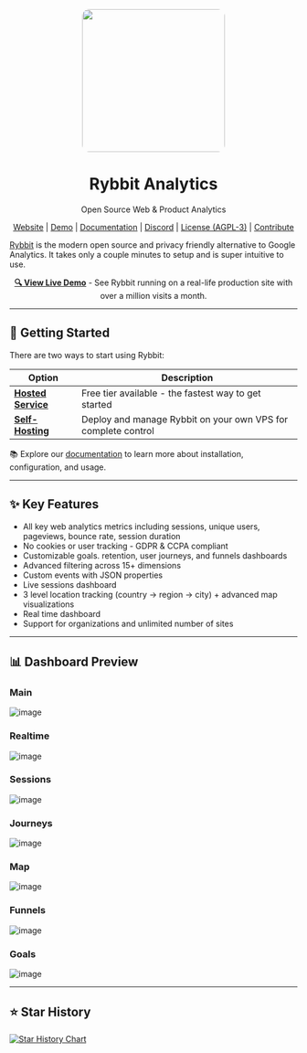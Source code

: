 <p align="center">
  <img src="https://github.com/user-attachments/assets/1425302a-40b6-4d97-bf4b-89927ea93fb9" height="250" style="border-radius: 5%;">
    <h1 align="center">
        Rybbit Analytics 
    </h1>
    <p align="center">Open Source Web & Product Analytics</p>

<p align="center">
    <a href="https://rybbit.io" target="_blank">Website</a> |
    <a href="https://demo.rybbit.io/1" target="_blank">Demo</a> |
    <a href="https://rybbit.io/docs" target="_blank">Documentation</a> |
    <a href="https://discord.gg/DEhGb4hYBj" target="_blank">Discord</a> |
    <a href="https://github.com/rybbit-io/rybbit?tab=AGPL-3.0-1-ov-file" target="_blank">License (AGPL-3)</a> |
    <a href="https://github.com/rybbit-io/contribute.md" target="_blank">Contribute</a>
</p>

</p>

<a href="https://rybbit.io/" target="_blank">Rybbit</a> is the modern open source and privacy friendly alternative to Google Analytics. It takes only a couple minutes to setup and is super intuitive to use.

<p align="center">
  <strong><a href="https://demo.rybbit.io/1">🔍 View Live Demo</a></strong> - See Rybbit running on a real-life production site with over a million visits a month.
</p>

<hr>

## 🚀 Getting Started

There are two ways to start using Rybbit:

| Option                                                  | Description                                                   |
| ------------------------------------------------------- | ------------------------------------------------------------- |
| **[Hosted Service](https://rybbit.io)**                 | Free tier available - the fastest way to get started          |
| **[Self-Hosting](https://rybbit.io/docs/self-hosting)** | Deploy and manage Rybbit on your own VPS for complete control |

📚 Explore our [documentation](https://rybbit.io/docs) to learn more about installation, configuration, and usage.

<hr>

## ✨ Key Features

- All key web analytics metrics including sessions, unique users, pageviews, bounce rate, session duration
- No cookies or user tracking - GDPR & CCPA compliant
- Customizable goals. retention, user journeys, and funnels dashboards
- Advanced filtering across 15+ dimensions
- Custom events with JSON properties
- Live sessions dashboard
- 3 level location tracking (country -> region -> city) + advanced map visualizations
- Real time dashboard
- Support for organizations and unlimited number of sites

<hr>

## 📊 Dashboard Preview

### Main

![image](https://github.com/user-attachments/assets/7f2d3b79-90b6-496b-9b47-373ba1c62a7e)

### Realtime

![image](https://github.com/user-attachments/assets/54996620-4eff-4ecc-9135-10ce21483f6a)

### Sessions

![image](https://github.com/user-attachments/assets/b87769f3-650d-4069-9e18-5d59e41a175b)

### Journeys

![image](https://github.com/user-attachments/assets/890f9de8-3025-4962-91c5-5a1b2ddf0d82)

### Map

![image](https://github.com/user-attachments/assets/b1f7be89-ec8d-4ccc-9a87-45b0fb31d3a1)

### Funnels

![image](https://github.com/user-attachments/assets/bad9e37c-1ff6-49b4-9285-6dde7f90051f)

### Goals

![image](https://github.com/user-attachments/assets/60503585-5daf-4cfe-927e-4e149749f538)

<hr>

## ⭐ Star History

[![Star History Chart](https://api.star-history.com/svg?repos=rybbit-io/rybbit&type=Date)](https://www.star-history.com/#rybbit-io/rybbit&Date)
